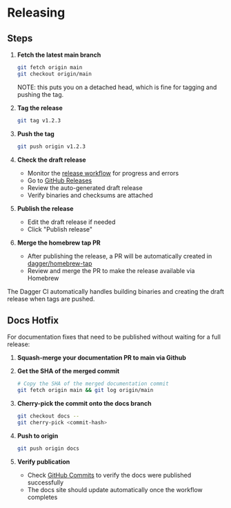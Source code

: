 # Releasing

## Steps

1. **Fetch the latest main branch**
   ```sh
   git fetch origin main
   git checkout origin/main
   ```
   NOTE: this puts you on a detached head, which is fine for tagging and pushing the tag.

2. **Tag the release**
   ```sh
   git tag v1.2.3
   ```

3. **Push the tag**
   ```sh
   git push origin v1.2.3
   ```

4. **Check the draft release**
   - Monitor the [release workflow](https://github.com/dagger/container-use/actions/workflows/release.yml) for progress and errors
   - Go to [GitHub Releases](https://github.com/dagger/container-use/releases)
   - Review the auto-generated draft release
   - Verify binaries and checksums are attached

5. **Publish the release**
   - Edit the draft release if needed
   - Click "Publish release"

6. **Merge the homebrew tap PR**
   - After publishing the release, a PR will be automatically created in [dagger/homebrew-tap](https://github.com/dagger/homebrew-tap)
   - Review and merge the PR to make the release available via Homebrew

The Dagger CI automatically handles building binaries and creating the draft release when tags are pushed.

## Docs Hotfix

For documentation fixes that need to be published without waiting for a full release:

1. **Squash-merge your documentation PR to main via Github**

2. **Get the SHA of the merged commit**
   ```sh
   # Copy the SHA of the merged documentation commit
   git fetch origin main && git log origin/main
   ```

3. **Cherry-pick the commit onto the docs branch**

   ```sh
   git checkout docs --
   git cherry-pick <commit-hash>
   ```

4. **Push to origin**
   ```sh
   git push origin docs
   ```

5. **Verify publication**
   - Check [GitHub Commits](https://github.com/dagger/container-use/commits/docs/) to verify the docs were published successfully
   - The docs site should update automatically once the workflow completes

